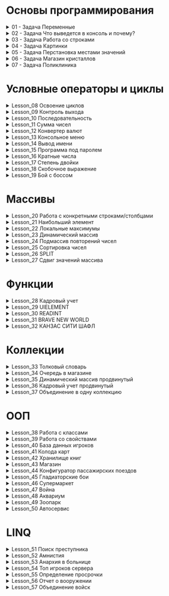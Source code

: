 #  Основы программирования

<details>
<summary>01 - Задача Переменные </summary>
Попрактикуйтесь в создании переменных, 
объявить 10 переменных разных типов. 
Напоминание: переменные именуются с маленькой буквы, 
если название состоит из нескольких слов, 
то комбинируем их следующим образом - названиеПеременной. 
Также имя всегда должно отражать суть того, что хранит переменная. 
Для сдачи ДЗ требуется сдать код, 
который вы можете загрузить на https://gist.github.com/ 
или https://pastebin.com/ 
Это не сайт https://github.com/ где надо будет разбираться с работой git, 
а те сайты, на которые можно скопировать код
</details>

<details>
<summary>02 - Задача  Что выведется в консоль и почему? </summary>
int a = 10;
int b = 38;
int c = (31 – 5 * a) / b;
Console.WriteLine(c);

ВАЖНО!!! Не запускать код и попытаться подумать головой. 
Также надо написать ответ “Почему?”

Приоритет арифметических операций:
В скобках сначала выполнится умножение 5 * 10 = 50,
далее вычитание 31-50 = -19,
и деление результата из скобок -19/38 = 0
Почему 0? Потому что тип переменной с это int - целочисленный, 
и все значения после запятой игнорируются/пропускаются
</details>

<details>
<summary>03 - Задача Работа со строками</summary>
  Вы задаете вопросы пользователю, 
по типу "как вас зовут", 
"какой ваш знак зодиака" и тд, 
после чего, по данным, которые он ввел, 
формируете небольшой текст о пользователе. 
"Вас зовут Алексей, вам 21 год, вы водолей и работаете на заводе."
</details>

<details>
<summary>04 - Задача Картинки</summary>
  На экране, в специальной зоне, выводятся картинки, 
по 3 в ряд (условно, ничего рисовать не надо). 
Всего у пользователя в альбоме 52 картинки. 
Код должен вывести, сколько полностью заполненных рядов 
можно будет вывести, и сколько картинок будет сверх меры.

В качестве решения ожидаются объявленные переменные 
с необходимыми значениями и, основываясь на значениях переменных, 
вывод необходимых данных. 
По задаче требуется выполнить простые математические действия.
</details>

<details>
<summary>05 - Задача Перстановка местами значений</summary>
  Даны две переменные. 
Поменять местами значения двух переменных. 
Вывести на экран значения переменных до перестановки и после.
К примеру, есть две переменные имя и фамилия, 
они сразу инициализированные, но данные не верные, перепутанные. 
Вот эти данные и надо поменять местами через код.
</details>

<details>
<summary>06 - Задача Магазин кристаллов</summary>
  Легенда:
Вы приходите в магазин и хотите купить за своё золото кристаллы. 
В вашем кошельке есть какое-то количество золота, 
продавец спрашивает у вас, 
сколько кристаллов вы хотите купить? 
После сделки у вас остаётся какое-то количество золота 
и появляется какое-то количество кристаллов.

Формально:
При старте программы пользователь вводит начальное количество золота. 
Потом ему предлагается купить какое-то количество 
кристаллов по цене N(задать в программе самому). 
Пользователь вводит число и его золото конвертируется в кристаллы. 
Остаток золота и кристаллов выводится на экран.

Проверять на то, что у игрока достаточно денег ненужно.
</details>

<details>
<summary>07 - Задача Поликлиника </summary>
  Легенда:

Вы заходите в поликлинику и видите огромную очередь из старушек, вам нужно рассчитать время ожидания в очереди.

Формально:
Пользователь вводит кол-во людей в очереди.
Фиксированное время приема одного человека всегда равно 10 минутам.
Пример ввода: Введите кол-во старушек: 14
Пример вывода: "Вы должны отстоять в очереди 2 часа и 20 минут."
</details>

#  Условные операторы и циклы

<details>
<summary>Lesson_08 Освоение циклов</summary>
  При помощи циклов вы можете повторять один и тот же код множество раз.
Напишите простейшую программу, 
которая выводит указанное(установленное) 
пользователем сообщение заданное количество раз. 
Количество повторов также должен ввести пользователь.
</details>

<details>
<summary>Lesson_09 Контроль выхода</summary>
  Написать программу, которая будет выполняться до тех пор, пока не будет введено слово exit.
Помните, в цикле должно быть условие, которое отвечает за то, когда цикл должен завершиться.
Это нужно, чтобы любой разработчик взглянув на ваш код, понял четкие границы вашего цикла.
</details>

<details>
<summary>Lesson_10 Последовательность</summary>
  Нужно написать программу (используя циклы, обязательно пояснить выбор 
вашего цикла), чтобы она выводила следующую 
последовательность 5 12 19 26 33 40 47 54 61 68 75 82 89 96
Нужны переменные для обозначения чисел в условии цикла.

ОТВЕТ:
Выбрал цикл "for" так как есть четкое начало, конец и шаг итераций.
Т.е. для нас понятно когда цикл начнётся, когда закончится и с каким шагом будет выполняться.
</details>

<details>
<summary>Lesson_11 Сумма чисел</summary>
  С помощью Random получить число number, которое не больше 100. 
Найти сумму всех положительных чисел меньше number (включая число), 
которые кратные 3 или 5. 
К примеру, это числа 3, 5, 6, 9, 10, 12, 15 и т.д.)
</details>

<details>
<summary>Lesson_12 Конвертер валют</summary>
  Написать конвертер валют (3 валюты).

У пользователя есть баланс в каждой из представленных валют. 
Он может попросить сконвертировать часть баланса 
с одной валюты в другую. Тогда у него с баланса 
одной валюты снимется X и зачислится на баланс другой Y. 
Курс конвертации должен быть просто прописан в программе.
По имени переменной курса конвертации должно быть понятно, 
из какой валюты в какую валюту конвертируется.
Должна выполняться однотипная операция 
или везде умножение "*" 
или деление "/". 
Для чего это нужно подробнее позже узнаете в разделе "Функции". 
Но придётся объявить коэффициенты на все случаи.

Программа должна завершиться тогда, когда это решит пользователь.

Дополнительно: 
Если решение строится на switch, 
то принято работать с константами (в остальных случаях объявляются переменные). 
Для каждого case следует объявить константу.
Пример:
const string CommandExit = "exit";

case CommandExit:
break;

Константы объявляются перед блоком переменных и 
отделяются от них пустой строкой. 
Константы именуются с большой буквы. 
Если константа создана для связки 
консольное меню + switch (case) 
к имени константы добавляется Command или Menu 
- это передает суть константы, превращая ее в существительное, 
а не глагол и улучшает читаемость кода.
</details>

<details>
<summary>Lesson_13 Консольное меню</summary>
  При помощи всего, что вы изучили, создать приложение, 
которое может обрабатывать команды. 
Т.е. вы создаете меню, ожидаете ввода нужной команды, 
после чего выполняете действие, которое присвоено этой команде.

Примеры команд (требуется 4-6 команд, придумать самим):

SetName – установить имя;
ChangeConsoleColor- изменить цвет консоли;
SetPassword – установить пароль;
WriteName – вывести имя (после ввода пароля);
Esc – выход из программы.

Программа не должна завершаться после ввода, 
пользователь сам должен выйти из программы при помощи команды.
</details>

<details>
<summary>Lesson_14 Вывод имени</summary>
  Вывести имя в прямоугольник из символа, который введет сам пользователь.

Вы запрашиваете имя, после запрашиваете символ, 
а после отрисовываете в консоль его имя в прямоугольнике из его символов.

Пример:

Alexey

%

%%%%%%
% Alexey %
%%%%%%

Примечание:

Длину строки можно всегда узнать через свойство Length
string someString = “Hello”;
Console.WriteLine(someString.Length); //5
</details>

<details>
<summary>Lesson_15 Программа под паролем</summary>
  Создайте переменную типа string, 
в которой хранится пароль для доступа к тайному сообщению. 
Пользователь вводит пароль, 
далее происходит проверка пароля на правильность, 
и если пароль неверный, то попросите его ввести пароль ещё раз. 
Если пароль подошёл, выведите секретное сообщение.

Если пользователь неверно ввел пароль 3 раза, программа завершается
</details>

<details>
<summary>Lesson_16 Кратные числа</summary>
  Дано N (1 ≤ N ≤ 27). 
Найти количество трехзначных натуральных чисел, 
которые кратны N. 
Операции деления (/, %) не использовать. 
А умножение не требуется.
Число N всего одно, его надо получить в нужном диапазоне.
</details>

<details>
<summary> Lesson_17 Степень двойки</summary>
  Найдите минимальную степень двойки, превосходящую заданное число.
К примеру, для числа 4 будет 2 в степени 3, то есть 8. 4<8.
Для числа 29 будет 2 в степени 5, то есть 32. 29<32.
В консоль вывести число (лучше получить от Random), 
степень и само число 2 в найденной степени.
</details>

<details>
<summary>Lesson_18 Скобочное выражение </summary>
  Дана строка из символов '(' и ')'. 
Определить, является ли она корректным скобочным выражением. 
Определить максимальную глубину вложенности скобок.

Пример “(()(()))” - строка корректная и максимум глубины равняется 3.
Пример не верных строк: "(()", "())", ")(", "(()))(()"

Для перебора строки по символам можно использовать цикл foreach, 
к примеру будет так foreach (var symbol in text)
Или цикл for(int i = 0; i < text.Length; i++) и 
дальше обращаться к каждому символу внутри цикла как text[i]
Цикл нужен для перебора всех символов в строке.
</details>

<details>
<summary>Lesson_19 Бой с боссом </summary>
  Легенда: 
Вы – теневой маг(можете быть вообще хоть кем) и 
у вас в арсенале есть несколько заклинаний, 
которые вы можете использовать против Босса. 
Вы должны уничтожить босса и только после этого будет вам покой.

Формально: 
перед вами босс, у которого есть определенное кол-во жизней и 
определенный ответный урон. 
У вас есть 4 заклинания для нанесения урона боссу. 
Программа завершается только после смерти босса или смерти пользователя.

Пример заклинаний

Рашамон – призывает теневого духа для нанесения атаки (Отнимает 100 хп игроку)

Хуганзакура (Может быть выполнен только после призыва теневого духа), наносит 100 ед. урона

Межпространственный разлом – позволяет скрыться в разломе и восстановить 250 хп. 
Урон босса по вам не проходит

Заклинания должны иметь схожий характер, 
то есть иметь как одиночное действие, 
так и какие-то условия выполнения (пример - Хуганзакура). 
Одно заклинание влияет на другое, тоже нужно для практики. 
Босс должен иметь возможность убить пользователя, возможна и ничья.

Не переусложняйте задачу излишними взаимосвязями. 
Вы ещё сможете реализовать творческие задумки далее по курсу. 
Например, "Гладиаторские бои" в разделе ООП 
(Знакомство с классами позволит писать лаконичней более сложный функционал)
</details>

#  Массивы

<details>
<summary>Lesson_20 Работа с конкретными строками/столбцами </summary>
  Дан двумерный массив.
Вычислить сумму второй строки и произведение первого столбца. 
Вывести исходную матрицу и результаты вычислений.
</details>

<details>
<summary>Lesson_21 Наибольший элемент</summary>
  Найти наибольший элемент матрицы A(10,10) и 
записать ноль в те ячейки, где он находятся. 
Вывести наибольший элемент, исходную и полученную матрицу.
Массив под измененную версию не нужен.
</details>

<details>
<summary>Lesson_22 Локальные максимумы </summary>
  Дан одномерный массив целых чисел из 30 элементов.
Найдите все локальные максимумы и вывести их. 
(Элемент является локальным максимумом, если он больше своих соседей)
Крайний элемент является локальным максимумом, если он больше своего соседа.
Программа должна работать с массивом любого размера.
Массив всех локальных максимумов не нужен.
</details>

<details>
<summary>Lesson_23 Динамический массив </summary>
  Пользователь вводит числа, и программа их запоминает.
Как только пользователь введёт команду sum, программа выведет сумму всех веденных чисел.

Выход из программы должен происходить только в том случае, если пользователь введет команду exit.
Если введено не sum и не exit, значит это число и его надо добавить в массив.

Программа должна работать на основе расширения массива.

Внимание, нельзя использовать List<T> и Array.Resize
</details>

<details>
<summary>Lesson_24 Подмассив повторений чисел</summary>
  В массиве чисел найдите самый длинный подмассив из одинаковых чисел.
Дано 30 чисел. Вывести в консоль сам массив, число, 
которое само больше раз повторяется подряд и количество повторений.
Дополнительный массив не надо создавать.
Пример: {5, 5, 9, 9, 9, 5, 5} - число 9 повторяется большее число раз подряд.
</details>

<details>
<summary>Lesson_25 Сортировка чисел</summary>
  Дан массив чисел (минимум 10 чисел). 
Надо вывести в консоль числа отсортированы, от меньшего до большего.
Нельзя использовать Array.Sort. 
Можно найти подходящий алгоритм сортировки и использовать его для задачи.
</details>

<details>
<summary>Lesson_26 SPLIT </summary>
  Дана строка с текстом, используя метод строки String.Split() 
получить массив слов, которые разделены пробелом в тексте и 
вывести массив, каждое слово с новой строки.

!!! объявлять переменные для ' ', ',', '.', '\n', '?', ':', '…'
</details>

<details>
<summary>Lesson_27 Сдвиг значений массива </summary>
  Дан массив чисел. 
Нужно его сдвинуть циклически на указанное пользователем значение позиций влево, 
не используя других массивов. 
Пример для сдвига один раз: 
{1, 2, 3, 4} => {2, 3, 4, 1}

Можно было ещё исключить отсутствие лишних итераций, 
если пользователь введёт количество сдвигов больше, чем длина массива. 
- Пример: userInput= userInput % numbers.Length; 2) Lenth - Length*
</details>

#  Функции

<details>
<summary>Lesson_28 Кадровый учет</summary>
  Будет 2 массива: 
1) фио 
2) должность.

Описать функцию заполнения массивов досье, 
функцию форматированного вывода, 
функцию поиска по фамилии и функцию удаления досье.

Функция расширяет уже имеющийся массив на 1 и дописывает туда новое значение.

Программа должна быть с меню, которое содержит пункты:

- 1) добавить досье
- 2) вывести все досье (в одну строку через “-” фио и должность с порядковым номером в начале)
- 3) удалить досье (Массивы уменьшаются на один элемент. Нужны дополнительные проверки, чтобы не возникало ошибок)
- 4) поиск по фамилии
- 5) выход
</details>

<details>
<summary>Lesson_29 UIELEMENT </summary>
  Разработайте функцию, которая рисует некий бар (Healthbar, Manabar) в определённой позиции. 
Она также принимает некий закрашенный процент.
При 40% бар выглядит так:
-[####______]
</details>

<details>
<summary>Lesson_30 READINT</summary>
  Написать функцию, которая запрашивает число у пользователя 
(с помощью метода Console.ReadLine() ) и 
пытается сконвертировать его в тип int (с помощью int.TryParse())

Если конвертация не удалась у пользователя запрашивается число 
повторно до тех пор, пока не будет введено верно. 
После ввода, который удалось преобразовать в число, число возвращается.

P.S Задача решается с помощью циклов
P.S Также в TryParse используется модфикатор параметра out
</details>

<details>
<summary>Lesson_31 BRAVE NEW WORLD</summary>
  Сделать игровую карту с помощью двумерного массива. 
Сделать функцию рисования карты. 
Помимо этого, дать пользователю возможность перемещаться по карте и 
взаимодействовать с элементами (например пользователь не может пройти сквозь стену)
Все элементы являются обычными символами
</details>

<details>
<summary>Lesson_32 КАНЗАС СИТИ ШАФЛ </summary>
  Реализуйте функцию Shuffle, которая перемешивает элементы массива в случайном порядке.
</details>

#  Коллекции

<details>
<summary>Lesson_33 Толковый словарь</summary>
  Создать программу, 
которая принимает от пользователя слово и выводит его значение. 
Если такого слова нет, то следует вывести соответствующее сообщение.
</details>

<details>
<summary>Lesson_34 Очередь в магазине</summary>
  У вас есть множество целых чисел. 
Каждое целое число - это сумма покупки.
Вам нужно обслуживать клиентов до тех пор, 
пока очередь не станет пуста.
После каждого обслуженного клиента 
деньги нужно добавлять на наш счёт и выводить его в консоль.
После обслуживания каждого клиента 
программа ожидает нажатия любой клавиши, 
после чего затирает консоль и 
по новой выводит всю информацию, только уже со следующим клиентом
</details>

<details>
<summary>Lesson_35 Динамический массив продвинутый</summary>
  В массивах вы выполняли задание "Динамический массив"
Используя всё изученное, 
напишите улучшенную версию динамического массива
(не обязательно брать своё старое решение)
Задание нужно, чтобы вы освоились с List и 
прощупали его преимущество.
Проверка на ввод числа обязательна.

Пользователь вводит числа, и программа их запоминает.
Как только пользователь введёт команду sum, программа выведет сумму всех веденных чисел.

Выход из программы должен происходить только в том случае, если пользователь введет команду exit.
</details>

<details>
<summary>Lesson_36 Кадровый учет продвинутый</summary>
  В функциях вы выполняли задание "Кадровый учёт"
Используя одну из изученных коллекций, 
вы смогли бы сильно себе упростить код выполненной программы, 
ведь у нас данные, это ФИО и позиция.
Поиск в данном задании не нужен.

1) добавить досье
2) вывести все досье (в одну строку через “-” фио и должность)
3) удалить досье
4) выход
</details>

<details>
<summary> Lesson_37 Объединение в одну коллекцию </summary>
  Есть два массива строк. 
Надо их объединить в одну коллекцию, 
исключив повторения, 
не используя Linq. 
Пример: {"1", "2", "1"} + {"3", "2"} => {"1", "2", "3"}
</details>

#  ООП

<details>
<summary>Lesson_38 Работа с классами </summary>
  Создать класс игрока, с полями, 
содержащими информацию об игроке и методом, который выводит информацию на экран.
В классе обязательно должен быть конструктор
</details>

<details>
<summary>Lesson_39 Работа со свойствами </summary>
  Создать класс игрока, у которого есть поля с его положением в x,y.
Создать класс отрисовщик, с методом, который отрисует игрока.

Попрактиковаться в работе со свойствами.
</details>

<details>
<summary>Lesson_40 База данных игроков </summary>
  Реализовать базу данных игроков и методы для работы с ней.
У игрока может быть уникальный номер, ник, уровень, флаг – забанен ли он(флаг - bool).
Реализовать возможность добавления игрока, 
бана игрока по уникальный номеру, 
разбана игрока по уникальный номеру и удаление игрока.
Создание самой БД не требуется, задание выполняется инструментами, 
которые вы уже изучили в рамках курса. 
Но нужен класс, который содержит игроков и её можно назвать "База данных".
</details>

<details>
<summary>Lesson_41 Колода карт </summary>
  Есть колода с картами. 
Игрок достает карты, пока не решит, что ему хватит карт 
(может быть как выбор пользователя, так и количество сколько карт надо взять). 
После выводиться вся информация о вытянутых картах.
Возможные классы: Карта, Колода, Игрок.
</details>

<details>
<summary>Lesson_42 Хранилище книг </summary>
  Создать хранилище книг.
Каждая книга имеет название, автора и год выпуска (можно добавить еще параметры). 
В хранилище можно добавить книгу, убрать книгу, 
показать все книги и показать книги по указанному параметру 
(по названию, по автору, по году выпуска).
Про указанный параметр, к примеру нужен конкретный автор, 
выбирается показ по авторам, запрашивается у пользователя автор и 
показываются все книги с этим автором.
</details>

<details>
<summary>Lesson_43 Магазин </summary>
  Существует продавец, он имеет у себя список товаров, 
и при нужде, может вам его показать, 
также продавец может продать вам товар. 
После продажи товар переходит к вам, и вы можете также посмотреть свои вещи.

Возможные классы – игрок, продавец, товар.
Вы можете сделать так, как вы видите это.
</details>

<details>
<summary>Lesson_44 Конфигуратор пассажирских поездов </summary>
  У вас есть программа, которая помогает пользователю составить план поезда.
Есть 4 основных шага в создании плана:
-Создать направление - создает направление для поезда(к примеру Бийск - Барнаул)
-Продать билеты - вы получаете рандомное кол-во пассажиров, которые купили билеты на это направление
-Сформировать поезд - вы создаете поезд и добавляете ему столько вагонов(вагоны могут быть разные по вместительности), сколько хватит для перевозки всех пассажиров.
-Отправить поезд - вы отправляете поезд, после чего можете снова создать направление.
В верхней части программы должна выводиться полная информация о текущем рейсе или его отсутствии.
</details>

<details>
<summary>Lesson_45 Гладиаторские бои </summary>
  Создать 5 бойцов, пользователь выбирает 2 бойцов и они сражаются друг с другом до смерти. 
У каждого бойца могут быть свои статы.
Каждый игрок должен иметь особую способность для атаки, которая свойственна только его классу!
Если можно выбрать одинаковых бойцов, то это не должна быть одна и та же ссылка на одного бойца, чтобы он не атаковал сам себя.
Пример, что может быть уникальное у бойцов. 
Кто-то каждый 3 удар наносит удвоенный урон, 
другой имеет 30% увернуться от полученного урона, 
кто-то при получении урона немного себя лечит. 
Будут новые поля у наследников. 
У кого-то может быть мана и это только его особенность.
</details>

<details>
<summary>Lesson_46 Супермаркет </summary>
  Написать программу администрирования супермаркетом.
В супермаркете есть очередь клиентов.
У каждого клиента в корзине есть товары, также у клиентов есть деньги.
Клиент, когда подходит на кассу, получает итоговую сумму покупки и старается её оплатить.
Если оплатить клиент не может, то он рандомный товар из корзины выкидывает до тех пор, пока его денег не хватит для оплаты.
Клиентов можно делать ограниченное число на старте программы.
Супермаркет содержит список товаров, из которых клиент выбирает товары для покупки.
</details>

<details>
<summary>Lesson_47 Война </summary>
  Есть 2 взвода. 1 взвод страны один, 2 взвод страны два.
Каждый взвод внутри имеет солдат.
Нужно написать программу, которая будет моделировать бой этих взводов.
Каждый боец - это уникальная единица, он может иметь уникальные способности 
или же уникальные характеристики, такие как повышенная сила.
Побеждает та страна, во взводе которой остались выжившие бойцы.
Не важно, какой будет бой, рукопашный, стрелковый.
</details>

<details>
<summary> Lesson_48 Аквариум </summary>
  Есть аквариум, в котором плавают рыбы. 
В этом аквариуме может быть максимум определенное кол-во рыб. 
Рыб можно добавить в аквариум или рыб можно достать из аквариума. 
(программу делать в цикле для того, чтобы рыбы могли “жить”)
Все рыбы отображаются списком, у рыб также есть возраст. 
За 1 итерацию рыбы стареют на определенное кол-во жизней и могут умереть. 
Рыб также вывести в консоль, чтобы можно было мониторить показатели.
</details>

<details>
<summary>Lesson_49 Зоопарк </summary>
  Пользователь запускает приложение и перед ним находится меню, 
в котором он может выбрать, к какому вольеру подойти. 
При приближении к вольеру, пользователю выводится информация о том, 
что это за вольер, сколько животных там обитает, их пол и какой звук издает животное.
Вольеров в зоопарке может быть много, в решении нужно создать минимум 4 вольера.
</details>

<details>
<summary>Lesson_50 Автосервис </summary>
  У вас есть автосервис, в который приезжают люди, чтобы починить свои автомобили.
У вашего автосервиса есть баланс денег и склад деталей.
Когда приезжает автомобиль, у него сразу ясна его поломка, 
и эта поломка отображается у вас в консоли вместе с ценой за починку
(цена за починку складывается из цены детали + цена за работу).
Поломка всегда чинится заменой детали, 
но количество деталей ограничено тем, 
что находится на вашем складе деталей.
Если у вас нет нужной детали на складе, 
то вы можете отказать клиенту, и в этом случае вам придется выплатить штраф.
Если вы замените не ту деталь, то вам придется возместить ущерб клиенту.
За каждую удачную починку вы получаете выплату за ремонт, которая указана в чек-листе починки.
Класс Деталь не может содержать значение “количество”. 
Деталь всего одна, за количество отвечает тот, кто хранит детали. 
При необходимости можно создать дополнительный класс для конкретной детали и работе с количеством.
</details>

#  LINQ

<details>
<summary>Lesson_51 Поиск преступника </summary>
  У нас есть список всех преступников.
В преступнике есть поля: ФИО, 
заключен ли он под стражу, рост, вес, национальность.
Вашей программой будут пользоваться детективы.
У детектива запрашиваются данные 
(рост, вес, национальность), и детективу выводятся все преступники, 
которые подходят под эти параметры, 
но уже заключенные под стражу выводиться не должны.
</details>

<details>
<summary>Lesson_52 Амнистия </summary>
  В нашей великой стране Арстоцка произошла амнистия!
Всех людей, заключенных за преступление "Антиправительственное", следует исключить из списка заключенных.
Есть список заключенных, каждый заключенный состоит из полей: ФИО, преступление.
Вывести список до амнистии и после.
</details>

<details>
<summary>Lesson_53 Анархия в больнице </summary>
  У вас есть список больных(минимум 10 записей)
Класс больного состоит из полей: ФИО, возраст, заболевание.
Требуется написать программу больницы, в которой перед пользователем будет меню со следующими пунктами:
1)Отсортировать всех больных по фио
2)Отсортировать всех больных по возрасту
3)Вывести больных с определенным заболеванием
(название заболевания вводится пользователем с клавиатуры)
</details>

<details>
<summary>Lesson_54 Топ игроков сервера </summary>
У нас есть список всех игроков(минимум 10). 
У каждого игрока есть поля: имя, уровень, сила. 
Требуется написать запрос для определения топ 3 игроков по уровню 
и топ 3 игроков по силе, после чего вывести каждый топ.
2 запроса получится.
</details>

<details>
<summary>Lesson_55 Определение просрочки </summary>
Есть набор тушенки. У тушенки есть название, год производства и срок годности.
Написать запрос для получения всех просроченных банок тушенки.
Чтобы не заморачиваться, можете думать, что считаем только года, без месяцев.
</details>

<details>
<summary> Lesson_56 Отчет о вооружении </summary>
Существует класс солдата. В нём есть поля: имя, вооружение, звание, срок службы(в месяцах).
Написать запрос, при помощи которого получить набор данных состоящий из имени и звания.
Вывести все полученные данные в консоль.
(Не менее 5 записей)
</details>

<details>
<summary> Lesson_57 Объединение войск </summary>
Есть 2 списка в солдатами.
Всех бойцов из отряда 1, у которых фамилия начинается на букву Б, требуется перевести в отряд 2.
</details>
